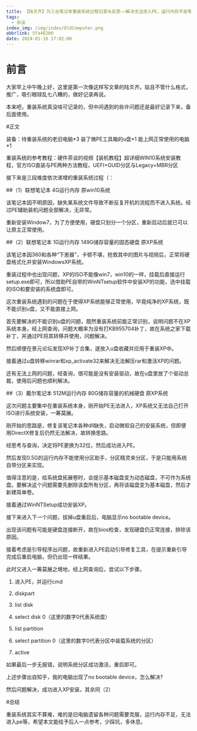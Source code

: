 ```yaml
---
title: 【陆爻齐】为三台笔记本重装系统过程记录与反思——解决无法进入PE，运行内存不足等问题
tags:
  - 杂谈
index_img: /img/index/OldComputer.png
abbrlink: 5fa462b0
date: 2024-01-16 17:02:00
---
```

# 前言  

大家早上中午晚上好，这里是第一次像这样写文章的陆爻齐。姑且不管什么格式，推广，吸引眼球乱七八糟的，做好记录再说。

本来吧，重装系统真没啥可记录的，但中间遇到的些许问题还是最好记录下来，备后面使用。  

#正文

装备：待重装系统的老旧电脑\*3 装了微PE工具箱的u盘\*1 能上网正常使用的电脑\*1  

重装系统的参考教程：硬件茶谈的视频【装机教程】超详细WIN10系统安装教程，官方ISO直装与PE两种方法教程，UEFI+GUID分区与Legacy+MBR分区

接下来是三段难度依次递增的重装系统过程（：

##（1）联想笔记本 4G运行内存 原win10系统  

该笔记本因不明原因，缺失某系统文件导致不断反复开机的流程而不进入系统。经过PE辅助装机问题全部解决，无异常。

重新安装Window7，为了方便使用，硬盘只划分一个分区，重新启动后就已可以让原主正常使用。  

##（2）联想笔记本 1G运行内存 149G储存容量的固态硬盘 原XP系统  

该笔记本因360和各种“下崽器”，卡顿不堪，抢救其中的图片与视频后，正常将硬盘格式化并安装WindowsXP系统。  

重装过程中也出现问题，XP的ISO不能像win7，win10的一样，挂载后直接运行setup.exe即可，所以借助PE自带的WinNTsetup软件中安装XP的功能，选中挂载的ISO和要安装的系统盘即可。

这次重装系统遇到的问题在于使得XP系统能够正常使用，毕竟纯净的XP系统，既不能识别u盘，又不能直接上网。  

首先要解决的不能识别u盘的问题，既然重装系统前能正常识别，说明问题不在XP系统本身。经上网查询，问题大概率为没有打KB955704补丁，故在系统之家下载补丁，并通过PE将其转移并使用，问题解决。

然后顺便在景元论坛发现XP补丁合集，遂放入u盘收藏并应用于重装XP中。  

接着通过u盘转移winrar和xp\_activate32来解决无法解压rar和激活XP的问题。

还有无法上网的问题，经查询，很可能是没有安装驱动，故在u盘里放了个驱动总裁，使用后问题也顺利解决。

##（3）戴尔笔记本 512M运行内存 80G储存容量的机械硬盘 原XP系统

这次问题主要集中在重装系统本身，刚开始PE无法进入，XP系统又无法自己打开ISO进行系统安装，一筹莫展。

刚开始的思路是，修复该笔记本各种dll缺失，启动微软自己的安装系统，但即便用DirectX修复后仍然无法解决，故转换思路。

经思考与查询，决定将PE更换为32位，然后成功进入PE。

然后发现0.5G的运行内存不能使用分区助手，分区精灵来分区，于是只能用系统自带分区来实现。

值得注意的是，给系统盘拓展卷时，会提示基本磁盘变为动态磁盘，不可作为系统盘。要解决这个问题需要先删除该盘所有分区，再将该磁盘变为基本磁盘，然后才新建简单卷。

接着通过WinNTSetup成功安装XP。

接下来进入下一个问题，拔掉u盘重启后，电脑显示no bootable device。

出现该问题有可能是硬盘连接断开，故在bios检查，发现硬盘仍正常连接，排除该原因。

接着考虑是引导程序出问题，故重新进入PE启动引导修复工具，在提示重新引导完成后重启电脑，但仍出现一样结果。

此时又进入一筹莫展之境地，经上网查询后，尝试以下步骤。

1.  进入PE，并运行cmd
    
2.  diskpart
    
3.  list disk
    
4.  select disk 0（这里的数字0代表系统盘）
    
5.  list partition
    
6.  select partition 0（这里的数字0代表分区中装载系统的分区）
    
7.  active
    

如果最后一步无报错，说明系统分区成功激活，重启即可。

上述步骤出自知乎，我的电脑出现了no bootable device，怎么解决?

然后问题解决，成功进入XP安装，其余同（2）  

#总结  

重装系统其实不算难，难的是旧电脑遗留各种问题需要克服，运行内存不足，无法进入pe等，希望本文能给予后人一点参考，少踩坑，多休息。